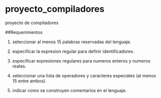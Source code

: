 proyecto_compiladores
=====================

proyecto de compiladores

##Requerimientos

1. seleccionar al menos 15 palabras reservadas del lenguaje.

2. especificar la expresion regular para definir identificadores.

3. especificar expresiones regulares para numeros enteros y numeros reales.

4. seleccionar una lista de operadores y caracteres especiales (al menos 15
entre ambos).

5. indicar como se construyen comentarios en el lenguaje.
